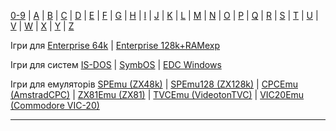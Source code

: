 [0-9](0/games-0.md) | [A](a/games-a.md) | [B](b/games-b.md) | [C](c/games-c.md) | [D](d/games-d.md) | [E](e/games-e.md) | [F](f/games-f.md) | [G](g/games-g.md) | [H](h/games-h.md) | [I](i/games-i.md) | [J](j/games-j.md) | [K](k/games-k.md) | [L](l/games-l.md) | [M](m/games-m.md) | [N](n/games-n.md) | [O](o/games-o.md) | [P](p/games-p.md) | [Q](q/games-q.md) | [R](r/games-r.md) | [S](s/games-s.md) | [T](t/games-t.md) | [U](u/games-u.md) | [V](v/games-v.md) | [W](w/games-w.md) | [X](x/games-x.md) | [Y](y/games-y.md) | [Z](z/games-z.md)

Ігри для [Enterprise 64k](games-ep64.md) | [Enterprise 128k+RAMexp](games-epramexp.md)

Ігри для систем [IS-DOS](games-is-dos.md) | [SymbOS](games-symbos.md) | [EDC Windows](games-edcw.md)

Ігри для емуляторів [SPEmu (ZX48k)](zxemu/games-zx48.md) | [SPEmu128 (ZX128k)](zxemu/games-zx128.md) | [CPCEmu (AmstradCPC)](cpcemu/games-cpc.md) | [ZX81Emu (ZX81)](zx81emu/games-zx81.md) | [TVCEmu (VideotonTVC)](tvcemu/games-tvc.md) | [VIC20Emu (Commodore VIC-20)](vic20emu/games-vic20.md)


----------
